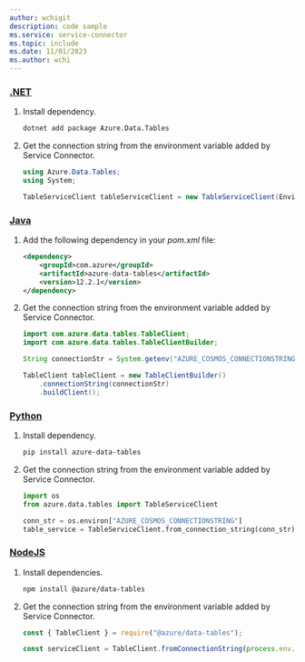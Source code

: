 ```yaml
---
author: wchigit
description: code sample
ms.service: service-connector
ms.topic: include
ms.date: 11/01/2023
ms.author: wchi
---
```


### [.NET](#tab/dotnet)

1. Install dependency.

    ```bash
    dotnet add package Azure.Data.Tables
    ```

2. Get the connection string from the environment variable added by Service Connector.

    ```csharp
    using Azure.Data.Tables;
    using System; 

    TableServiceClient tableServiceClient = new TableServiceClient(Environment.GetEnvironmentVariable("AZURE_COSMOS_CONNECTIONSTRING"));
    ```

### [Java](#tab/java)

1. Add the following dependency in your *pom.xml* file:

    ```xml
    <dependency>
        <groupId>com.azure</groupId>
        <artifactId>azure-data-tables</artifactId>
        <version>12.2.1</version>
    </dependency>
    ```

1. Get the connection string from the environment variable added by Service Connector.

    ```java
    import com.azure.data.tables.TableClient;
    import com.azure.data.tables.TableClientBuilder;

    String connectionStr = System.getenv("AZURE_COSMOS_CONNECTIONSTRING");

    TableClient tableClient = new TableClientBuilder()
        .connectionString(connectionStr)
        .buildClient();
    ```

### [Python](#tab/python)

1. Install dependency.

    ```bash
    pip install azure-data-tables
    ```

1. Get the connection string from the environment variable added by Service Connector.

    ```python
    import os
    from azure.data.tables import TableServiceClient

    conn_str = os.environ["AZURE_COSMOS_CONNECTIONSTRING"]
    table_service = TableServiceClient.from_connection_string(conn_str) 
    ```

### [NodeJS](#tab/node)

1. Install dependencies.

    ```bash
    npm install @azure/data-tables
    ```

1. Get the connection string from the environment variable added by Service Connector.

    ```javascript
    const { TableClient } = require("@azure/data-tables");

    const serviceClient = TableClient.fromConnectionString(process.env.AZURE_COSMOS_CONNECTIONSTRING);
    ```
